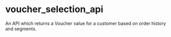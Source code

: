 # voucher_selection_api
An API which returns a Voucher value for a customer based on order history and segments.
